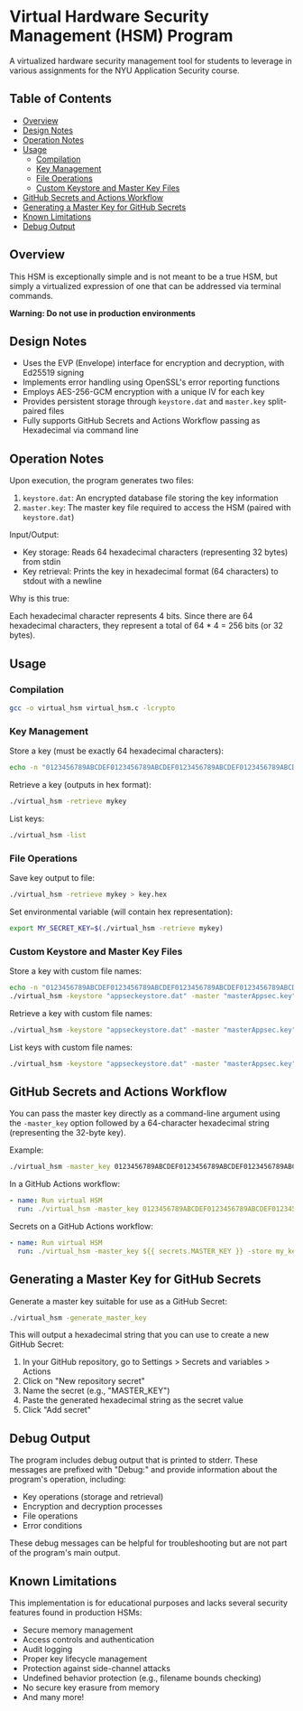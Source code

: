 # Virtual Hardware Security Management (HSM) Program

A virtualized hardware security management tool for students to leverage in various assignments for the NYU Application Security course.

## Table of Contents
- [Overview](#overview)
- [Design Notes](#design-notes)
- [Operation Notes](#operation-notes)
- [Usage](#usage)
  - [Compilation](#compilation)
  - [Key Management](#key-management)
  - [File Operations](#file-operations)
  - [Custom Keystore and Master Key Files](#custom-keystore-and-master-key-files)
- [GitHub Secrets and Actions Workflow](#github-secrets-and-actions-workflow)
- [Generating a Master Key for GitHub Secrets](#generating-a-master-key-for-github-secrets)
- [Known Limitations](#known-limitations)
- [Debug Output](#debug-output)

## Overview

This HSM is exceptionally simple and is not meant to be a true HSM, but simply a virtualized expression of one that can be addressed via terminal commands. 

**Warning: Do not use in production environments**

## Design Notes

- Uses the EVP (Envelope) interface for encryption and decryption, with Ed25519 signing
- Implements error handling using OpenSSL's error reporting functions
- Employs AES-256-GCM encryption with a unique IV for each key
- Provides persistent storage through `keystore.dat` and `master.key` split-paired files
- Fully supports GitHub Secrets and Actions Workflow passing as Hexadecimal via command line

## Operation Notes

Upon execution, the program generates two files:

1. `keystore.dat`: An encrypted database file storing the key information
2. `master.key`: The master key file required to access the HSM (paired with `keystore.dat`)

Input/Output:
- Key storage: Reads 64 hexadecimal characters (representing 32 bytes) from stdin
- Key retrieval: Prints the key in hexadecimal format (64 characters) to stdout with a newline


Why is this true:

Each hexadecimal character represents 4 bits. Since there are 64 hexadecimal characters, they represent a total of 64 * 4 = 256 bits (or 32 bytes).

## Usage

### Compilation

```bash
gcc -o virtual_hsm virtual_hsm.c -lcrypto
```

### Key Management

Store a key (must be exactly 64 hexadecimal characters):
```bash
echo -n "0123456789ABCDEF0123456789ABCDEF0123456789ABCDEF0123456789ABCDEF" | ./virtual_hsm -store mykey
```

Retrieve a key (outputs in hex format):
```bash
./virtual_hsm -retrieve mykey
```

List keys:
```bash
./virtual_hsm -list
```

### File Operations

Save key output to file:
```bash
./virtual_hsm -retrieve mykey > key.hex
```

Set environmental variable (will contain hex representation):
```bash
export MY_SECRET_KEY=$(./virtual_hsm -retrieve mykey)
```

### Custom Keystore and Master Key Files

Store a key with custom file names:
```bash
echo -n "0123456789ABCDEF0123456789ABCDEF0123456789ABCDEF0123456789ABCDEF" | \
./virtual_hsm -keystore "appseckeystore.dat" -master "masterAppsec.key" -store mykey
```

Retrieve a key with custom file names:
```bash
./virtual_hsm -keystore "appseckeystore.dat" -master "masterAppsec.key" -retrieve mykey
```

List keys with custom file names:
```bash
./virtual_hsm -keystore "appseckeystore.dat" -master "masterAppsec.key" -list
```

## GitHub Secrets and Actions Workflow

You can pass the master key directly as a command-line argument using the `-master_key` option followed by a 64-character hexadecimal string (representing the 32-byte key).

Example:
```bash
./virtual_hsm -master_key 0123456789ABCDEF0123456789ABCDEF0123456789ABCDEF0123456789ABCDEF -store my_key
```

In a GitHub Actions workflow:
```yaml
- name: Run virtual HSM
  run: ./virtual_hsm -master_key 0123456789ABCDEF0123456789ABCDEF0123456789ABCDEF0123456789ABCDEF -store my_key
```
  
Secrets on a GitHub Actions workflow:
```yaml
- name: Run virtual HSM
  run: ./virtual_hsm -master_key ${{ secrets.MASTER_KEY }} -store my_key
```


## Generating a Master Key for GitHub Secrets

Generate a master key suitable for use as a GitHub Secret:
```bash
./virtual_hsm -generate_master_key
```

This will output a hexadecimal string that you can use to create a new GitHub Secret:

1. In your GitHub repository, go to Settings > Secrets and variables > Actions
2. Click on "New repository secret"
3. Name the secret (e.g., "MASTER_KEY")
4. Paste the generated hexadecimal string as the secret value
5. Click "Add secret"

## Debug Output

The program includes debug output that is printed to stderr. These messages are prefixed with "Debug:" and provide information about the program's operation, including:
- Key operations (storage and retrieval)
- Encryption and decryption processes
- File operations
- Error conditions

These debug messages can be helpful for troubleshooting but are not part of the program's main output.

## Known Limitations

This implementation is for educational purposes and lacks several security features found in production HSMs:

- Secure memory management
- Access controls and authentication
- Audit logging
- Proper key lifecycle management
- Protection against side-channel attacks
- Undefined behavior protection (e.g., filename bounds checking)
- No secure key erasure from memory
- And many more!
